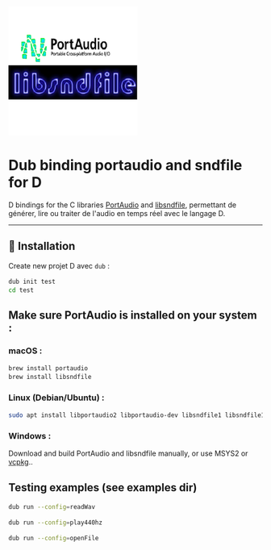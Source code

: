 ![Alt Text](img.png)

# Dub binding portaudio and sndfile for D

D bindings for the C libraries [PortAudio](http://www.portaudio.com/) and [libsndfile](http://www.mega-nerd.com/libsndfile/), permettant de générer, lire ou traiter de l'audio en temps réel avec le langage D.

---

## 🚀 Installation

Create new projet D avec `dub` :

```bash
dub init test
cd test
```

## Make sure PortAudio is installed on your system :

### macOS :
```bash
brew install portaudio
brew install libsndfile
```

### Linux (Debian/Ubuntu) :
```bash
sudo apt install libportaudio2 libportaudio-dev libsndfile1 libsndfile1-dev
```

### Windows :

Download and build PortAudio and libsndfile manually, or use MSYS2 or [vcpkg](https://vcpkg.io)..

## Testing examples (see examples dir)

```bash
dub run --config=readWav
```

```bash
dub run --config=play440hz
```

```bash
dub run --config=openFile
```
